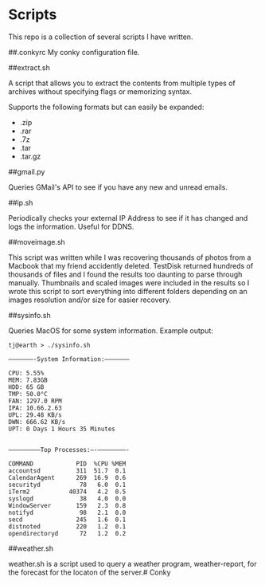 # Scripts

This repo is a collection of several scripts I have written.

##.conkyrc
My conky configuration file.

##extract.sh

A script that allows you to extract the contents from multiple types of archives without specifying flags or memorizing syntax. 

Supports the following formats but can easily be expanded:

* .zip  
* .rar  
* .7z  
* .tar  
* .tar.gz 


##gmail.py

Queries GMail's API to see if you have any new and unread emails.

##ip.sh

Periodically checks your external IP Address to see if it has changed and logs the information. Useful for DDNS.

##moveimage.sh

This script was written while I was recovering thousands of photos from a Macbook that my friend accidently deleted. TestDisk returned hundreds of thousands of files and I found the results too daunting to parse through manually. Thumbnails and scaled images were included in the results so I wrote this script to sort everything into different folders depending on an images resolution and/or size for easier recovery.

##sysinfo.sh

Queries MacOS for some system information. Example output:

```
tj@earth > ./sysinfo.sh

———————-System Information:———————

CPU: 5.55%
MEM: 7.83GB
HDD: 65 GB
TMP: 50.0°C
FAN: 1297.0 RPM
IPA: 10.66.2.63
UPL: 29.48 KB/s
DWN: 666.62 KB/s
UPT: 0 Days 1 Hours 35 Minutes


—————————Top Processes:—-————————-

COMMAND            PID  %CPU %MEM
accountsd          311  51.7  0.1
CalendarAgent      269  16.9  0.6
securityd           78   6.0  0.1
iTerm2           40374   4.2  0.5
syslogd             38   4.0  0.0
WindowServer       159   2.3  0.8
notifyd             98   2.1  0.0
secd               245   1.6  0.1
distnoted          220   1.2  0.1
opendirectoryd      72   1.2  0.2
```

##weather.sh

weather.sh is a script used to query a weather program, weather-report, for the forecast for the locaton of the server.# Conky
